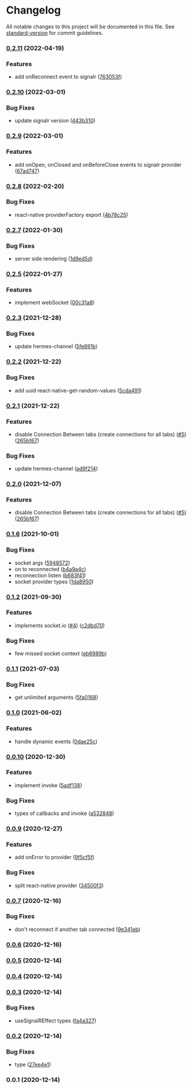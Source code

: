 # Changelog

All notable changes to this project will be documented in this file. See [standard-version](https://github.com/conventional-changelog/standard-version) for commit guidelines.

### [0.2.11](https://github.com/hosseinmd/react-signalr/compare/v0.2.10...v0.2.11) (2022-04-19)


### Features

* add onReconnect event to signalr ([763053f](https://github.com/hosseinmd/react-signalr/commit/763053f5810b8d852235eb6c8e43edbabd7367a4))

### [0.2.10](https://github.com/hosseinmd/react-signalr/compare/v0.2.9...v0.2.10) (2022-03-01)


### Bug Fixes

* update signalr version ([443b310](https://github.com/hosseinmd/react-signalr/commit/443b3103a83322caaeece084b1c2dfed57e269d0))

### [0.2.9](https://github.com/hosseinmd/react-signalr/compare/v0.2.8...v0.2.9) (2022-03-01)


### Features

* add onOpen, onClosed and onBeforeClose events to signalr provider ([67ad747](https://github.com/hosseinmd/react-signalr/commit/67ad747f38a87078d680ed2b694be6eab1a776dd))

### [0.2.8](https://github.com/hosseinmd/react-signalr/compare/v0.2.7...v0.2.8) (2022-02-20)


### Bug Fixes

* react-native  providerFactory export ([4b78c25](https://github.com/hosseinmd/react-signalr/commit/4b78c25b30fe8ec29fe5a2440628dd0ef9d437c5))

### [0.2.7](https://github.com/hosseinmd/react-signalr/compare/v0.2.6...v0.2.7) (2022-01-30)


### Bug Fixes

* server side rendering ([1d9ed5d](https://github.com/hosseinmd/react-signalr/commit/1d9ed5da2d060b6ca70a84a86cd2bea8b3137c0f))

### [0.2.5](https://github.com/hosseinmd/react-signalr/compare/v0.2.4...v0.2.5) (2022-01-27)


### Features

* implement webSocket ([00c31a8](https://github.com/hosseinmd/react-signalr/commit/00c31a8152fe3513a07fe1a6d6a9ed1e64a61455))

### [0.2.3](https://github.com/hosseinmd/react-signalr/compare/v0.2.2...v0.2.3) (2021-12-28)


### Bug Fixes

* update hermes-channel ([5fe891b](https://github.com/hosseinmd/react-signalr/commit/5fe891b2dce33253537e5892d91e3c3c703361d0))

### [0.2.2](https://github.com/hosseinmd/react-signalr/compare/v0.2.1...v0.2.2) (2021-12-22)


### Bug Fixes

* add uuid react-native-get-random-values ([5cda491](https://github.com/hosseinmd/react-signalr/commit/5cda491650ec93215a972f2a7f36c916a69ab601))

### [0.2.1](https://github.com/hosseinmd/react-signalr/compare/v0.1.7...v0.2.1) (2021-12-22)


### Features

* disable Connection Between tabs (create connections for all tabs) ([#5](https://github.com/hosseinmd/react-signalr/issues/5)) ([265b167](https://github.com/hosseinmd/react-signalr/commit/265b1676484b1d3e84b052bf5eec29571456c938))


### Bug Fixes

* update hermes-channel ([ad9f214](https://github.com/hosseinmd/react-signalr/commit/ad9f2149b4e5b08148f96e69838eeed42ff187f4))

### [0.2.0](https://github.com/hosseinmd/react-signalr/compare/v0.1.7...v0.1.8) (2021-12-07)

### Features

- disable Connection Between tabs (create connections for all tabs) ([#5](https://github.com/hosseinmd/react-signalr/issues/5)) ([265b167](https://github.com/hosseinmd/react-signalr/commit/265b1676484b1d3e84b052bf5eec29571456c938))

### [0.1.6](https://github.com/hosseinmd/react-signalr/compare/v0.1.5...v0.1.6) (2021-10-01)

### Bug Fixes

- socket args ([5948572](https://github.com/hosseinmd/react-signalr/commit/5948572f4ab317e0d0b3f3089ebaa538551fe333))
- on to reconnected ([b4a9a4c](https://github.com/hosseinmd/react-signalr/commit/b4a9a4c5affab7fa8da702c2a7268fc0892bef1a))
- reconnection listen ([b683f41](https://github.com/hosseinmd/react-signalr/commit/b683f41d16c38094df98e3fe57d0edb8a689898f))
- socket provider types ([1da8950](https://github.com/hosseinmd/react-signalr/commit/1da8950755d6f108b36873c3292f99f3aa0f8348))

### [0.1.2](https://github.com/hosseinmd/react-signalr/compare/v0.1.1...v0.1.2) (2021-09-30)

### Features

- implements socket.io ([#4](https://github.com/hosseinmd/react-signalr/issues/4)) ([c2dbd70](https://github.com/hosseinmd/react-signalr/commit/c2dbd704bc24a13a72141421cd29485ea897ac95))

### Bug Fixes

- few missed socket context ([eb6989b](https://github.com/hosseinmd/react-signalr/commit/eb6989ba34b0ff0e8bd0072f18713fffd5eb66c8))

### [0.1.1](https://github.com/hosseinmd/react-signalr/compare/v0.1.0...v0.1.1) (2021-07-03)

### Bug Fixes

- get unlimited arguments ([5fa0168](https://github.com/hosseinmd/react-signalr/commit/5fa0168d2006c6deb22d22176529fc034c8298b1))

### [0.1.0](https://github.com/hosseinmd/react-signalr/compare/v0.0.10...v0.0.11) (2021-06-02)

### Features

- handle dynamic events ([0dae25c](https://github.com/hosseinmd/react-signalr/commit/0dae25c6323899f70abe39ed7946bb037567a2c0))

### [0.0.10](https://github.com/hosseinmd/react-signalr/compare/v0.0.9...v0.0.10) (2020-12-30)

### Features

- implement invoke ([5adf138](https://github.com/hosseinmd/react-signalr/commit/5adf138866591002e5e91d983d878840b6f62c41))

### Bug Fixes

- types of callbacks and invoke ([a532848](https://github.com/hosseinmd/react-signalr/commit/a532848d36e792a8f2f69c126e2656adf9bee62c))

### [0.0.9](https://github.com/hosseinmd/react-signalr/compare/v0.0.7...v0.0.9) (2020-12-27)

### Features

- add onError to provider ([9f5cf5f](https://github.com/hosseinmd/react-signalr/commit/9f5cf5f09f43de7506d1905b388ea2ddcaa8e0ab))

### Bug Fixes

- split react-native provider ([34500f3](https://github.com/hosseinmd/react-signalr/commit/34500f31397456108b1c5105697731ad037cedd9))

### [0.0.7](https://github.com/hosseinmd/react-signalr/compare/v0.0.6...v0.0.7) (2020-12-16)

### Bug Fixes

- don't reconnect if another tab connected ([9e341eb](https://github.com/hosseinmd/react-signalr/commit/9e341eb3a24f566944e51f632ca2f744c926fca6))

### [0.0.6](https://github.com/hosseinmd/react-signalr/compare/v0.0.5...v0.0.6) (2020-12-16)

### [0.0.5](https://github.com/hosseinmd/react-signalr/compare/v0.0.4...v0.0.5) (2020-12-14)

### [0.0.4](https://github.com/hosseinmd/react-signalr/compare/v0.0.3...v0.0.4) (2020-12-14)

### [0.0.3](https://github.com/hosseinmd/react-signalr/compare/v0.0.2...v0.0.3) (2020-12-14)

### Bug Fixes

- useSignalREffect types ([fa4a327](https://github.com/hosseinmd/react-signalr/commit/fa4a327527ae8095d9a2151f3f704eee60d2b10e))

### [0.0.2](https://github.com/hosseinmd/react-signalr/compare/v0.0.1...v0.0.2) (2020-12-14)

### Bug Fixes

- type ([27ee4e1](https://github.com/hosseinmd/react-signalr/commit/27ee4e1ae54597ac3e9bb7120bb318441980480a))

### 0.0.1 (2020-12-14)

